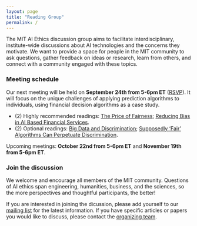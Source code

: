 ```yaml
---
layout: page
title: "Reading Group"
permalink: /
---
```


The MIT AI Ethics discussion group aims to facilitate interdisciplinary, institute-wide discussions about AI technologies and the concerns they motivate. We want to provide a space for people in the MIT community to ask questions, gather feedback on ideas or research, learn from others, and connect with a community engaged with these topics. 

### Meeting schedule

Our next meeting will be held on <b>September 24th from 5-6pm ET</b> ([RSVP](https://www.eventbrite.com/e/mit-ai-ethics-reading-group-financial-decision-algorithms-discussion-tickets-120857495021)). It will focus on the unique challenges of applying prediction algorithms to individuals, using financial decision algorithms as a case study. 
* (2) Highly recommended readings: [The Price of Fairness](https://www.mit.edu/~dbertsim/papers/Fairness/The%20Price%20of%20Fairness.pdf); [Reducing Bias in AI Based Financial Services](https://www.brookings.edu/research/reducing-bias-in-ai-based-financial-services/).
* (2) Optional readings: [Big Data and Discrimination](https://lawreview.uchicago.edu/publication/big-data-and-discrimination); [Supposedly ‘Fair’ Algorithms Can Perpetuate Discrimination](https://www.wired.com/story/ideas-joi-ito-insurance-algorithms/).

Upcoming meetings: <b>October 22nd from 5-6pm ET</b> and <b>November 19th from 5-6pm ET</b>. 

### Join the discussion

We welcome and encourage all members of the MIT community. Questions of AI ethics span engineering, humanities, business, and the sciences, so the more perspectives and thoughtful participants, the better! 

If you are interested in joining the dicussion, please add yourself to our [mailing list](https://groups.mit.edu/webmoira/list/ai-ethics) for the latest information. If you have specific articles or papers you would like to discuss, please contact the [organizing team](https://mitaiethics.github.io/organizers). 
